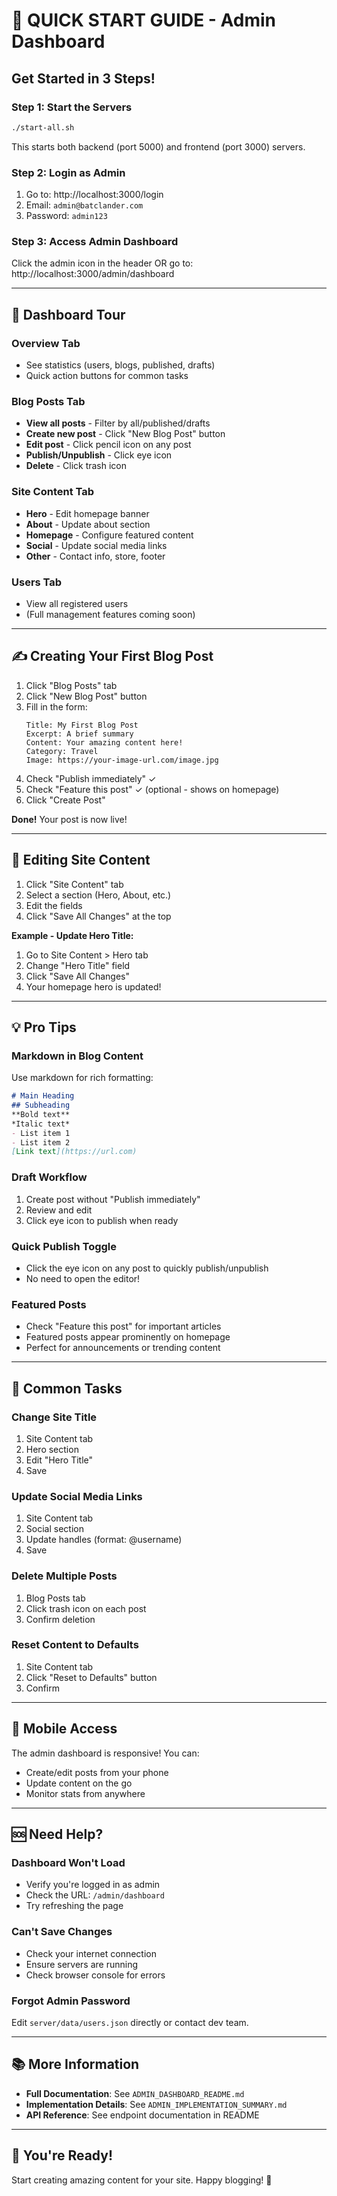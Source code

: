 # 🚀 QUICK START GUIDE - Admin Dashboard

## Get Started in 3 Steps!

### Step 1: Start the Servers
```bash
./start-all.sh
```

This starts both backend (port 5000) and frontend (port 3000) servers.

### Step 2: Login as Admin
1. Go to: http://localhost:3000/login
2. Email: `admin@batclander.com`
3. Password: `admin123`

### Step 3: Access Admin Dashboard
Click the admin icon in the header OR go to:
http://localhost:3000/admin/dashboard

---

## 🎨 Dashboard Tour

### Overview Tab
- See statistics (users, blogs, published, drafts)
- Quick action buttons for common tasks

### Blog Posts Tab
- **View all posts** - Filter by all/published/drafts
- **Create new post** - Click "New Blog Post" button
- **Edit post** - Click pencil icon on any post
- **Publish/Unpublish** - Click eye icon
- **Delete** - Click trash icon

### Site Content Tab
- **Hero** - Edit homepage banner
- **About** - Update about section
- **Homepage** - Configure featured content
- **Social** - Update social media links
- **Other** - Contact info, store, footer

### Users Tab
- View all registered users
- (Full management features coming soon)

---

## ✍️ Creating Your First Blog Post

1. Click "Blog Posts" tab
2. Click "New Blog Post" button
3. Fill in the form:
   ```
   Title: My First Blog Post
   Excerpt: A brief summary
   Content: Your amazing content here!
   Category: Travel
   Image: https://your-image-url.com/image.jpg
   ```
4. Check "Publish immediately" ✓
5. Check "Feature this post" ✓ (optional - shows on homepage)
6. Click "Create Post"

**Done!** Your post is now live!

---

## 🎨 Editing Site Content

1. Click "Site Content" tab
2. Select a section (Hero, About, etc.)
3. Edit the fields
4. Click "Save All Changes" at the top

**Example - Update Hero Title:**
1. Go to Site Content > Hero tab
2. Change "Hero Title" field
3. Click "Save All Changes"
4. Your homepage hero is updated!

---

## 💡 Pro Tips

### Markdown in Blog Content
Use markdown for rich formatting:
```markdown
# Main Heading
## Subheading
**Bold text**
*Italic text*
- List item 1
- List item 2
[Link text](https://url.com)
```

### Draft Workflow
1. Create post without "Publish immediately"
2. Review and edit
3. Click eye icon to publish when ready

### Quick Publish Toggle
- Click the eye icon on any post to quickly publish/unpublish
- No need to open the editor!

### Featured Posts
- Check "Feature this post" for important articles
- Featured posts appear prominently on homepage
- Perfect for announcements or trending content

---

## 🔧 Common Tasks

### Change Site Title
1. Site Content tab
2. Hero section
3. Edit "Hero Title"
4. Save

### Update Social Media Links
1. Site Content tab
2. Social section
3. Update handles (format: @username)
4. Save

### Delete Multiple Posts
1. Blog Posts tab
2. Click trash icon on each post
3. Confirm deletion

### Reset Content to Defaults
1. Site Content tab
2. Click "Reset to Defaults" button
3. Confirm

---

## 📱 Mobile Access

The admin dashboard is responsive! You can:
- Create/edit posts from your phone
- Update content on the go
- Monitor stats from anywhere

---

## 🆘 Need Help?

### Dashboard Won't Load
- Verify you're logged in as admin
- Check the URL: `/admin/dashboard`
- Try refreshing the page

### Can't Save Changes
- Check your internet connection
- Ensure servers are running
- Check browser console for errors

### Forgot Admin Password
Edit `server/data/users.json` directly or contact dev team.

---

## 📚 More Information

- **Full Documentation**: See `ADMIN_DASHBOARD_README.md`
- **Implementation Details**: See `ADMIN_IMPLEMENTATION_SUMMARY.md`
- **API Reference**: See endpoint documentation in README

---

## 🎉 You're Ready!

Start creating amazing content for your site. Happy blogging! 🚀
